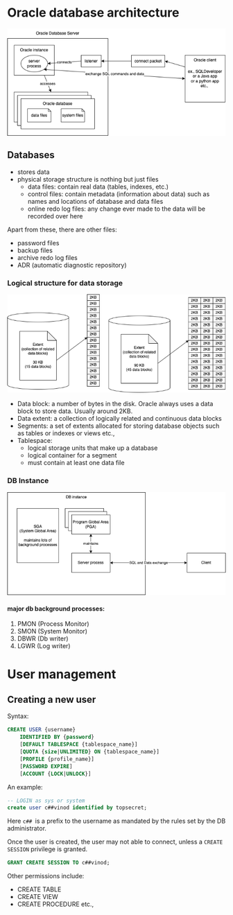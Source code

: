 # Oracle database architecture

![](./arch1.dio.png)

## Databases

- stores data
- physical storage structure is nothing but just files
    - data files: contain real data (tables, indexes, etc.)
    - control files: contain metadata (information about data) such as names and locations of database and data files
    - online redo log files: any change ever made to the data will be recorded over here

Apart from these, there are other files:
- password files
- backup files
- archive redo log files
- ADR (automatic diagnostic repository)

### Logical structure for data storage

![](./arch2.dio.png)

- Data block: a number of bytes in the disk. Oracle always uses a data block to store data. Usually around 2KB.
- Data extent: a collection of logically related and continuous data blocks
- Segments: a set of extents allocated for storing database objects such as tables or indexes or views etc.,
- Tablespace: 
    - logical storage units that make up a database
    - logical container for a segment
    - must contain at least one data file


### DB Instance

![](./arch3.dio.png)

#### major db background processes:

1. PMON (Process Monitor)
1. SMON (System Monitor)
1. DBWR (Db writer)
1. LGWR (Log writer)

# User management

## Creating a new user

Syntax:

```sql
CREATE USER {username}
    IDENTIFIED BY {password}
    [DEFAULT TABLESPACE {tablespace_name}]
    [QUOTA {size|UNLIMITED} ON {tablespace_name}]
    [PROFILE {profile_name}]
    [PASSWORD EXPIRE]
    [ACCOUNT {LOCK|UNLOCK}]
```

An  example:

```sql
-- LOGIN as sys or system
create user c##vinod identified by topsecret;
```

Here `c## `is a prefix to the username as mandated by the rules set by the DB administrator.

Once the user is created, the user may not able to connect, unless a `CREATE SESSION` privilege is granted.

```sql
GRANT CREATE SESSION TO c##vinod;
```

Other permissions include:

- CREATE TABLE
- CREATE VIEW
- CREATE PROCEDURE etc.,